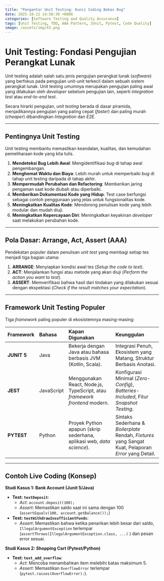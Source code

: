 ```yaml
---
title: "Pengantar Unit Testing: Kunci Coding Bebas Bug"
date: 2025-10-22 14:58:39 +0800
categories: [Software Testing and Quality Assurance]
tags: [Unit Testing, TDD, AAA Pattern, JUnit, Pytest, Code Quality]
image: /assets/img/k5.png
---
```


# Unit Testing: Fondasi Pengujian Perangkat Lunak

Unit testing adalah salah satu jenis pengujian perangkat lunak (*software*) yang berfokus pada pengujian unit-unit terkecil dalam sebuah sistem perangkat lunak. Unit testing umumnya merupakan pengujian paling awal yang dilakukan oleh *developer* sebelum pengujian lain, seperti *integration test* atau *end-to-end test*.

Secara hirarki pengujian, *unit testing* berada di dasar piramida, menjadikannya pengujian yang paling cepat (*faster*) dan paling murah (*cheaper*) dibandingkan *Integration* dan *E2E*.

---

## Pentingnya Unit Testing

Unit testing membantu memastikan keandalan, kualitas, dan kemudahan pemeliharaan kode yang kita tulis.

1.  **Mendeteksi Bug Lebih Awal**: Mengidentifikasi *bug* di tahap awal pengembangan.
2.  **Menghemat Waktu dan Biaya**: Lebih murah untuk memperbaiki *bug* di tahap unit testing daripada di tahap akhir.
3.  **Mempermudah Perubahan dan Refactoring**: Memberikan jaring pengaman saat kode diubah atau diperbaiki.
4.  **Memberikan Dokumentasi Kode yang Hidup**: Test case berfungsi sebagai contoh penggunaan yang jelas untuk fungsionalitas kode.
5.  **Meningkatkan Kualitas Kode**: Mendorong penulisan kode yang lebih modular dan mudah diuji.
6.  **Meningkatkan Kepercayaan Diri**: Meningkatkan keyakinan *developer* saat melakukan perubahan kode.

---

## Pola Dasar: Arrange, Act, Assert (AAA)

Pendekatan populer dalam penulisan *unit test* yang membagi setiap tes menjadi tiga bagian utama:

1.  **ARRANGE**: Menyiapkan kondisi awal tes (*Setup the code to test*).
2.  **ACT**: Menjalankan fungsi atau metode yang akan diuji (*Perform the action you want to test*).
3.  **ASSERT**: Memverifikasi bahwa hasil dari tindakan yang dilakukan sesuai dengan ekspektasi (*Check if the result matches your expectation*).

---

## Framework Unit Testing Populer

Tiga *framework* paling populer di ekosistemnya masing-masing:

| Framework | Bahasa | Kapan Digunakan | Keunggulan |
| :--- | :--- | :--- | :--- |
| **JUNIT 5** | Java | Bekerja dengan Java atau bahasa berbasis JVM (Kotlin, Scala). | Integrasi Penuh, Ekosistem yang Matang, Struktur Berbasis Anotasi. |
| **JEST** | JavaScript | Menggunakan React, Node.js, TypeScript, atau *framework frontend* modern. | Konfigurasi Minimal (*Zero-Config*), *Batteries-Included*, Fitur *Snapshot Testing*. |
| **PYTEST** | Python | Proyek Python apapun (skrip sederhana, aplikasi web, *data science*). | Sintaks Sederhana & *Boilerplate* Rendah, *Fixtures* yang Sangat Kuat, Pelaporan *Error* yang Detail. |

---

## Contoh Live Coding (Konsep)

**Studi Kasus 1: Bank Account (Junit 5/Java)** 
* **Test: `testDeposit`**:
    * *Act*: `account.deposit(100);` 
    * *Assert*: Memastikan saldo saat ini sama dengan 100 (`assertEquals(100, account.getBalance());`) 
* **Test: `testWithdrawInsufficientFunds`**:
    * *Assert*: Memastikan bahwa ketika penarikan lebih besar dari saldo, `IllegalArgumentException` terlempar (`assertThrows(IllegalArgumentException.class, ...)` ) dan pesan error sesuai.

**Studi Kasus 2: Shopping Cart (Pytest/Python)** 
* **Test: `test_add_overflow`**:
    * *Act*: Mencoba menambahkan item melebihi batas maksimum 5.
    * *Assert*: Memastikan `OverflowError` terlempar (`pytest.raises(OverflowError):`).
